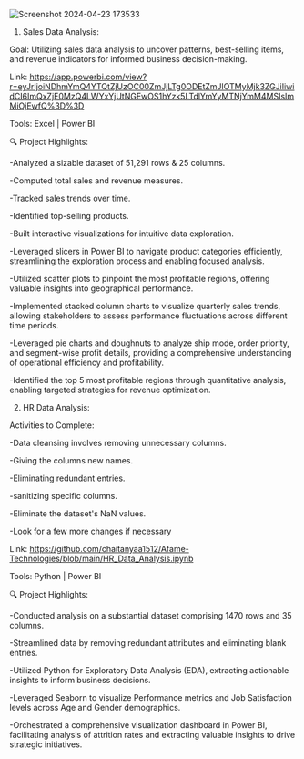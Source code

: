 



![Screenshot 2024-04-23 173533](https://github.com/chaitanyaa1512/Afame-Technologies/assets/94222140/ec7fa1af-7794-4457-b537-6bfc0c796fd5)


1) Sales Data Analysis:

Goal: Utilizing sales data analysis to uncover patterns, best-selling items, and revenue indicators for informed business decision-making.

Link: https://app.powerbi.com/view?r=eyJrIjoiNDhmYmQ4YTQtZjUzOC00ZmJjLTg0ODEtZmJlOTMyMjk3ZGJiIiwidCI6ImQxZjE0MzQ4LWYxYjUtNGEwOS1hYzk5LTdlYmYyMTNjYmM4MSIsImMiOjEwfQ%3D%3D

Tools: Excel | Power BI

 🔍 Project Highlights:

-Analyzed a sizable dataset of 51,291 rows & 25 columns.

-Computed total sales and revenue measures.

-Tracked sales trends over time.

-Identified top-selling products.

-Built interactive visualizations for intuitive data exploration.

-Leveraged slicers in Power BI to navigate product categories efficiently, streamlining the exploration process and enabling focused analysis.

-Utilized scatter plots to pinpoint the most profitable regions, offering valuable insights into geographical performance.

-Implemented stacked column charts to visualize quarterly sales trends, allowing stakeholders to assess performance fluctuations across different time periods.

-Leveraged pie charts and doughnuts to analyze ship mode, order priority, and segment-wise profit details, providing a comprehensive understanding of operational efficiency and profitability.

-Identified the top 5 most profitable regions through quantitative analysis, enabling targeted strategies for revenue optimization.

2) HR Data Analysis:

Activities to Complete:

-Data cleansing involves removing unnecessary columns.

-Giving the columns new names.

-Eliminating redundant entries.

-sanitizing specific columns.

-Eliminate the dataset's NaN values.

-Look for a few more changes if necessary


Link: https://github.com/chaitanyaa1512/Afame-Technologies/blob/main/HR_Data_Analysis.ipynb

Tools: Python | Power BI

🔍 Project Highlights: 

-Conducted analysis on a substantial dataset comprising 1470 rows and 35 columns.

-Streamlined data by removing redundant attributes and eliminating blank entries.

-Utilized Python for Exploratory Data Analysis (EDA), extracting actionable insights to inform business decisions.

-Leveraged Seaborn to visualize Performance metrics and Job Satisfaction levels across Age and Gender demographics.

-Orchestrated a comprehensive visualization dashboard in Power BI, facilitating analysis of attrition rates and extracting valuable insights to drive strategic initiatives.
